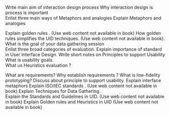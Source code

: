 Write main aim of interaction design process
Why interaction design is process is important   			 
Enlist three main ways of Metaphors and analogies 
Explain Metaphors and analogies 	 	 	 

Explain golden rules . (Use web content not available in book)
How golden rules simplifies the UID techniques. (Use web content not available in book).
What is the goal of your data gathering session	          	 	 	 
Enlist three broad categories of evaluation. 
Explain importance of standard in User Interface Design. 
Write short notes on Principles to support Usability
What is usability goals. 			
What us Heuristics evaluation ?

What are requirements?
Why establish requirements ?
What is low-fidelity prototyping? 
Discuss about principle to support usability.
Explain interface metaphors	
Explain ISO/IEC standards  . (Use web content not available in book)
Explain Techniques for Data Gathering.	 	 
Explain the Standards and Guidelines in UID. (Use web content not available in book)
Explain Golden rules and Heuristics in UID (Use web content not available in book)
